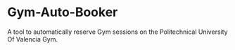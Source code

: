 # Gym-Auto-Booker
A tool to automatically reserve Gym sessions on the Politechnical University Of Valencia Gym.
